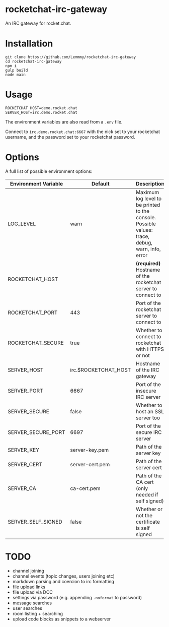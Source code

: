 # rocketchat-irc-gateway

An IRC gateway for rocket.chat.

# Installation

```
git clone https://github.com/Lemmmy/rocketchat-irc-gateway
cd rocketchat-irc-gateway
npm i
gulp build
node main
```

# Usage

```
ROCKETCHAT_HOST=demo.rocket.chat
SERVER_HOST=irc.demo.rocket.chat
```

The environment variables are also read from a `.env` file.

Connect to `irc.demo.rocket.chat:6667` with the nick set to your rocketchat username, and the password set to your rocketchat password.

# Options

A full list of possible environment options:

| Environment Variable | Default              | Description                                                                                      |
|----------------------|----------------------|--------------------------------------------------------------------------------------------------|
| LOG_LEVEL            | warn                 | Maximum log level to be printed to the console. Possible values: trace, debug, warn, info, error |
| ROCKETCHAT_HOST      |                      | **(required)** Hostname of the rocketchat server to connect to                                   |
| ROCKETCHAT_PORT      | 443                  | Port of the rocketchat server to connect to                                                      |
| ROCKETCHAT_SECURE    | true                 | Whether to connect to rocketchat with HTTPS or not                                               |
| SERVER_HOST          | irc.$ROCKETCHAT_HOST | Hostname of the IRC gateway                                                                      |
| SERVER_PORT          | 6667                 | Port of the insecure IRC server                                                                  |
| SERVER_SECURE        | false                | Whether to host an SSL server too                                                                |
| SERVER_SECURE_PORT   | 6697                 | Port of the secure IRC server                                                                    |
| SERVER_KEY           | server-key.pem       | Path of the server key                                                                           |
| SERVER_CERT          | server-cert.pem      | Path of the server cert                                                                          |
| SERVER_CA            | ca-cert.pem          | Path of the CA cert (only needed if self signed)                                                 |
| SERVER_SELF_SIGNED   | false                | Whether or not the certificate is self signed                                                    |

# TODO

- channel joining
- channel events (topic changes, users joining etc)
- markdown parsing and coercion to irc formatting
- file upload links
- file upload via DCC
- settings via password (e.g. appending `.noformat` to password)
- message searches
- user searches
- room listing + searching
- upload code blocks as snippets to a webserver